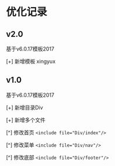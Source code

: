 # 优化记录


## v2.0
基于v6.0.17模板2017

[+] 新增模板 xingyux


## v1.0
基于v6.0.17模板2017

[+] 新增目录Div

[+] 新增多个文件

[^] 修改首页 `<include file="Div/index"/>`

[^] 修改菜单 `<include file="Div/nav"/>`

[^] 修改底部 `<include file="Div/footer"/>`

